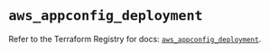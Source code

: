 # `aws_appconfig_deployment`

Refer to the Terraform Registry for docs: [`aws_appconfig_deployment`](https://registry.terraform.io/providers/hashicorp/aws/5.45.0/docs/resources/appconfig_deployment).
